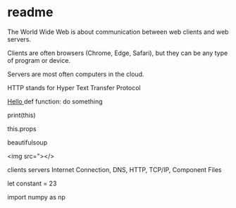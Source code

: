 # readme
The World Wide Web is about communication between web clients and web servers. 

Clients are often browsers (Chrome, Edge, Safari), but they can be any type of program or device.

Servers are most often computers in the cloud.


HTTP stands for Hyper Text Transfer Protocol


<a href="this is a test"> Hello </a>
def function: 
  do something

<p></p>
print(this)

this.props

beautifulsoup

<img src="></>

clients
servers
Internet Connection, DNS, HTTP, TCP/IP, Component Files

let constant = 23

import numpy as np
